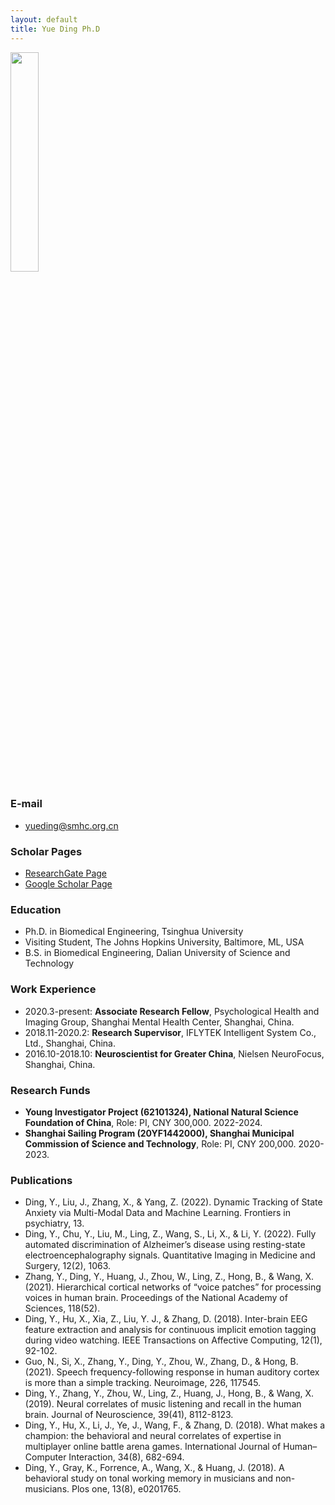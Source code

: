 ```yaml
---
layout: default
title: Yue Ding Ph.D
---
```


<p align="left"><img style="width:30%" src="/img/scholarpages_people/dingy.jpeg"></p>


### E-mail

- yueding@smhc.org.cn

### Scholar Pages
- [ResearchGate Page](https://www.researchgate.net/profile/Yue-Ding-14)
- [Google Scholar Page](https://scholar.google.com/citations?user=dxGB4PkAAAAJ&hl=en)


### Education

- Ph.D. in Biomedical Engineering, Tsinghua University
- Visiting Student, The Johns Hopkins University, Baltimore, ML, USA
- B.S. in Biomedical Engineering, Dalian University of Science and Technology

### Work Experience

- 2020.3-present: **Associate Research Fellow**, Psychological Health and Imaging Group, Shanghai Mental Health Center, Shanghai, China.
- 2018.11-2020.2: **Research Supervisor**, IFLYTEK Intelligent System Co., Ltd., Shanghai, China.
- 2016.10-2018.10: **Neuroscientist for Greater China**, Nielsen NeuroFocus, Shanghai, China.

### Research Funds

- **Young Investigator Project (62101324), National Natural Science Foundation of China**, Role: PI, CNY 300,000. 2022-2024.
- **Shanghai Sailing Program (20YF1442000), Shanghai Municipal Commission of Science and Technology**, Role: PI, CNY 200,000. 2020-2023.

### Publications

- Ding, Y., Liu, J., Zhang, X., & Yang, Z. (2022). Dynamic Tracking of State Anxiety via Multi-Modal Data and Machine Learning. Frontiers in psychiatry, 13.
- Ding, Y., Chu, Y., Liu, M., Ling, Z., Wang, S., Li, X., & Li, Y. (2022). Fully automated discrimination of Alzheimer’s disease using resting-state electroencephalography signals. Quantitative Imaging in Medicine and Surgery, 12(2), 1063.
- Zhang, Y., Ding, Y., Huang, J., Zhou, W., Ling, Z., Hong, B., & Wang, X. (2021). Hierarchical cortical networks of “voice patches” for processing voices in human brain. Proceedings of the National Academy of Sciences, 118(52).
- Ding, Y., Hu, X., Xia, Z., Liu, Y. J., & Zhang, D. (2018). Inter-brain EEG feature extraction and analysis for continuous implicit emotion tagging during video watching. IEEE Transactions on Affective Computing, 12(1), 92-102.
- Guo, N., Si, X., Zhang, Y., Ding, Y., Zhou, W., Zhang, D., & Hong, B. (2021). Speech frequency-following response in human auditory cortex is more than a simple tracking. Neuroimage, 226, 117545.
- Ding, Y., Zhang, Y., Zhou, W., Ling, Z., Huang, J., Hong, B., & Wang, X. (2019). Neural correlates of music listening and recall in the human brain. Journal of Neuroscience, 39(41), 8112-8123.
- Ding, Y., Hu, X., Li, J., Ye, J., Wang, F., & Zhang, D. (2018). What makes a champion: the behavioral and neural correlates of expertise in multiplayer online battle arena games. International Journal of Human–Computer Interaction, 34(8), 682-694.
- Ding, Y., Gray, K., Forrence, A., Wang, X., & Huang, J. (2018). A behavioral study on tonal working memory in musicians and non-musicians. Plos one, 13(8), e0201765.